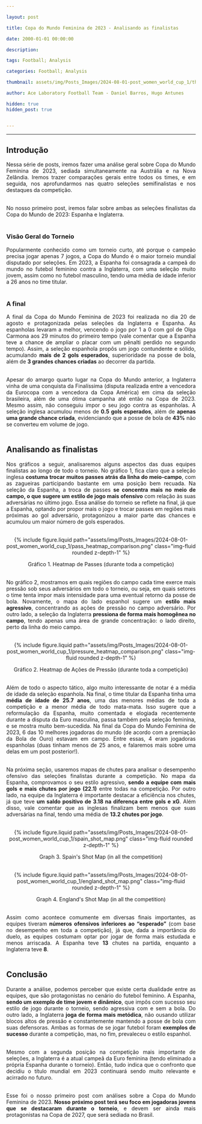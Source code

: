 ```yaml
---

layout: post

title: Copa do Mundo Feminina de 2023 - Analisando as finalistas

date: 2000-01-01 00:00:00

description:

tags: Football; Analysis

categories: Football; Analysis

thumbnail: assets/img/Posts_Images/2024-08-01-post_women_world_cup_1/thumb_women_world_cup.png

author: Ace Laboratory Football Team - Daniel Barros, Hugo Antunes

hidden: true
hidden_post: true


---
```


---

<h2>Introdução</h2>
  

<div  style="text-align: justify">

  

Nessa série de posts, iremos fazer uma análise geral sobre Copa do Mundo Feminina de 2023, sediada simultaneamente na Austrália e na Nova Zelândia. Iremos trazer comparações gerais entre todos os times, e em seguida, nos aprofundarmos nas quatro seleções semifinalistas e nos destaques da competição. <br/><br/>

No nosso primeiro post, iremos falar sobre ambas as seleções finalistas da Copa do Mundo de 2023: Espanha e Inglaterra. <br/><br/>

  
<h3>Visão Geral do Torneio</h3>

Popularmente conhecido como um torneio curto, até porque o campeão precisa jogar apenas 7 jogos, a Copa do Mundo é o maior torneio mundial disputado por seleções. Em 2023, a Espanha foi consagrada a campeã do mundo no futebol feminino contra a Inglaterra, com uma seleção muito jovem, assim como no futebol masculino, tendo uma média de idade inferior a 26 anos no time titular. <br/><br/>

 
<h3>A final </h3>

A final da Copa do Mundo Feminina de 2023 foi realizada no dia 20 de agosto e protagonizada pelas seleções da Inglaterra e Espanha. As espanholas levaram a melhor, vencendo o jogo por 1 a 0 com gol de Olga Carmona aos 29 minutos do primeiro tempo (vale comentar que a Espanha teve a chance de ampliar o placar com um pênalti perdido no segundo tempo). Assim, a seleção espanhola propôs um jogo contundente e sólido, acumulando <b>mais de 2 gols esperados</b>, superioridade na posse de bola, além de <b>3 grandes chances criadas</b> ao decorrer da partida. <br/><br/>

Apesar do amargo quarto lugar na Copa do Mundo anterior, a Inglaterra vinha de uma conquista da Finalíssima (disputa realizada entre a vencedora da Eurocopa com a vencedora da Copa América) em cima da seleção brasileira, além de uma ótima campanha até então na Copa de 2023. Mesmo assim, não conseguiu impor o seu jogo contra as espanholas. A seleção inglesa acumulou menos de<b> 0.5 gols esperados</b>, além de <b>apenas uma grande chance criada</b>, evidenciando que a posse de bola de <b>43%</b> não se converteu em volume de jogo.<br/><br/>

<h2> Analisando as finalistas </h2>

Nos gráficos a seguir, analisaremos alguns aspectos das duas equipes finalistas ao longo de todo o torneio. No gráfico 1, fica claro que a seleção inglesa <b>costuma trocar muitos passes atrás da linha do meio-campo</b>, com as zagueiras participando bastante em uma posição bem recuada. Na seleção da Espanha, a troca de passes <b>se concentra mais no meio de campo, o que sugere um estilo de jogo mais ofensivo</b> com relação às suas adversárias no último jogo. Essa análise do torneio se reflete na final, já que a Espanha, optando por propor mais o jogo e trocar passes em regiões mais próximas ao gol adversário, protagonizou a maior parte das chances e acumulou um maior número de gols esperados. <br/><br/>


<div  style="width: 100%; margin: 0 auto; text-align: center;">

{% include figure.liquid path="assets/img/Posts_Images/2024-08-01-post_women_world_cup_1/pass_heatmap_comparison.png" class="img-fluid rounded z-depth-1" %}

</div>

<center>Gráfico 1. Heatmap de Passes (durante toda a competição)<br/><br/></center>

No gráfico 2, mostramos em quais regiões do campo cada time exerce mais pressão sob seus adversários em todo o torneio, ou seja, em quais setores o time tenta impor mais intensidade para uma eventual retorno da posse de bola. Novamente, o mapa do lado espanhol sugere um <b>estilo mais agressivo</b>, concentrando as ações de pressão no campo adversário. Por outro lado, a seleção da Inglaterra <b>pressiona de forma mais homogênea no campo</b>, tendo apenas uma área de grande concentração: o lado direito, perto da linha do meio campo. <br/><br/>

<div  style="width: 100%; margin: 0 auto; text-align: center;">

{% include figure.liquid path="assets/img/Posts_Images/2024-08-01-post_women_world_cup_1/pressure_heatmap_comparison.png" class="img-fluid rounded z-depth-1" %}

</div>

<center>Gráfico 2. Heatmap de Ações de Pressão (durante toda a competição)<br/><br/></center>

Além de todo o aspecto tático, algo muito interessante de notar é a média de idade da seleção espanhola. Na final, o time titular da Espanha tinha uma  <b>média de idade de 25.7 anos</b>, uma das menores médias de toda a competição e a menor média de todo mata-mata. Isso sugere que a reformulação da Espanha, muito comentada e elogiada recentemente durante a disputa da Euro masculina, passa também pela seleção feminina, e se mostra muito bem-sucedida. Na final da Copa do Mundo Feminina de 2023, 6 das 10 melhores jogadoras do mundo (de acordo com a premiação da Bola de Ouro) estavam em campo. Entre essas, 4 eram jogadoras espanholas (duas tinham menos de 25 anos, e falaremos mais sobre uma delas em um post posterior!). <br/><br/>

Na próxima seção, usaremos mapas de chutes para analisar o desempenho ofensivo das seleções finalistas durante a competição. No mapa da Espanha, comprovamos o seu estilo agressivo, <b>sendo a equipe com mais gols e mais chutes por jogo (22.1)</b> entre todas na competição. Por outro lado, na equipe da Inglaterra é importante destacar a eficiência nos chutes, já que teve <b>um saldo positivo de 3.18 na diferença entre gols e xG</b>. Além disso, vale comentar que as inglesas finalizam bem menos que suas adversárias na final, tendo uma média de <b>13.2 chutes por jogo</b>. <br/><br/>

<div  style="width: 100%; margin: 0 auto; text-align: center;">

{% include figure.liquid path="assets/img/Posts_Images/2024-08-01-post_women_world_cup_1/spain_shot_map.png" class="img-fluid rounded z-depth-1" %}

</div>

<center>Graph 3. Spain's Shot Map (in all the competition)<br/><br/></center>

<div  style="width: 100%; margin: 0 auto; text-align: center;">

{% include figure.liquid path="assets/img/Posts_Images/2024-08-01-post_women_world_cup_1/england_shot_map.png" class="img-fluid rounded z-depth-1" %}

</div>

<center>Graph 4. England's Shot Map (in all the competition)<br/><br/></center>

Assim como acontece comumente em diversas finais importantes, as equipes tiveram <b>números ofensivos inferiores ao “esperado”</b> (com base no desempenho em toda a competição), já que, dada a importância do duelo, as equipes costumam optar por jogar de forma mais estudada e menos arriscada. A Espanha teve <b>13</b> chutes na partida, enquanto a Inglaterra teve <b>8</b>. <br/><br/>


<h2>Conclusão</h2>

Durante a análise, podemos perceber que existe certa dualidade entre as equipes, que são protagonistas no cenário do futebol feminino. A Espanha, <b>sendo um exemplo de time jovem e dinâmico</b>, que impôs com sucesso seu estilo de jogo durante o torneio, sendo agressiva com e sem a bola. Do outro lado, a Inglaterra <b>joga de forma mais metódica</b>, não ousando utilizar blocos altos de pressão e constantemente mantendo a posse de bola com suas defensoras. Ambas as formas de se jogar futebol foram <b>exemplos de sucesso</b> durante a competição, mas, no fim, prevaleceu o estilo espanhol. <br/><br/>

Mesmo com a segunda posição na competição mais importante de seleções, a Inglaterra é a atual campeã da Euro feminina (tendo eliminado a própria Espanha durante o torneio). Então, tudo indica que o confronto que decidiu o título mundial em 2023 continuará sendo muito relevante e acirrado no futuro.  <br/><br/>

Esse foi o nosso primeiro post com análises sobre a Copa do Mundo Feminina de 2023. <b>Nosso próximo post terá seu foco em jogadoras jovens que se destacaram durante o torneio</b>, e devem ser ainda mais protagonistas na Copa de 2027, que será sediada no Brasil. <br/><br/>


<div>

